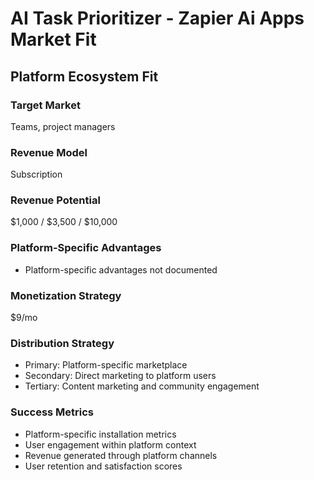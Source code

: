 # AI Task Prioritizer - Zapier Ai Apps Market Fit

## Platform Ecosystem Fit

### Target Market
Teams, project managers

### Revenue Model
Subscription

### Revenue Potential
$1,000 / $3,500 / $10,000

### Platform-Specific Advantages
- Platform-specific advantages not documented

### Monetization Strategy
$9/mo

### Distribution Strategy
- Primary: Platform-specific marketplace
- Secondary: Direct marketing to platform users
- Tertiary: Content marketing and community engagement

### Success Metrics
- Platform-specific installation metrics
- User engagement within platform context
- Revenue generated through platform channels
- User retention and satisfaction scores
